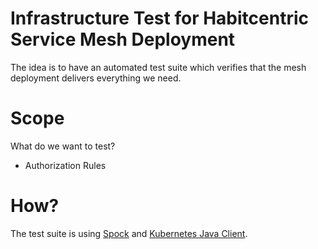 # Infrastructure Test for Habitcentric Service Mesh Deployment

The idea is to have an automated test suite which verifies that the
mesh deployment delivers everything we need.

# Scope
What do we want to test?

* Authorization Rules

# How?

The test suite is using [Spock](http://spockframework.org/) and [Kubernetes Java Client](https://github.com/kubernetes-client/java).
